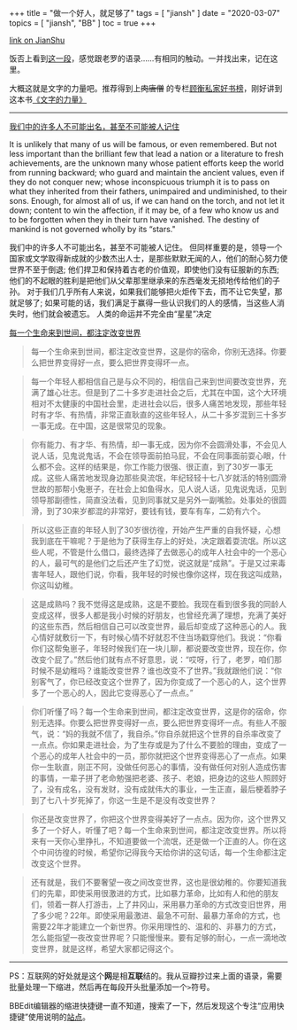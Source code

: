 +++
title = "做一个好人，就足够了"
tags = [
    "jiansh"
]
date = "2020-03-07"
topics = [
    "jiansh",
    "BB"
]
toc = true
+++



[link on JianShu](https://www.jianshu.com/p/581ee3c43b28)

饭否上看到[这一段](http://fanfou.com/statuses/Mb01hyPyivU)，感觉跟老罗的语录……有相同的触动。一并找出来，记在这里。


大概这就是文字的力量吧。推荐得到上~~肉唐僧~~ 的专栏[顾衡私家好书榜](https://m.igetget.com/share/course/pay/detail?id=0x1A7LvaogNXknMsrZJPpql2WmznGD)，刚好讲到这本书[《文字的力量》](https://book.douban.com/subject/33440223/)

--- 

[我们中的许多人不可能出名，甚至不可能被人记住](http://www.greatthoughtstreasury.com/author/f-l-lucas-fully-frank-laurence-f-l-lucas)

It is unlikely that many of us will be famous, or even remembered. But not less important than the brilliant few that lead a nation or a literature to fresh achievements, are the unknown many whose patient efforts keep the world from running backward; who guard and maintain the ancient values, even if they do not conquer new; whose inconspicuous triumph it is to pass on what they inherited from their fathers, unimpaired and undiminished, to their sons. Enough, for almost all of us, if we can hand on the torch, and not let it down; content to win the affection, if it may be, of a few who know us and to be forgotten when they in their turn have vanished. The destiny of mankind is not governed wholly by its “stars."

我们中的许多人不可能出名，甚至不可能被人记住。 但同样重要的是，领导一个国家或文学取得新成就的少数杰出人士，是那些默默无闻的人，他们的耐心努力使世界不至于倒退; 他们捍卫和保持着古老的价值观，即使他们没有征服新的东西; 他们的不起眼的胜利是把他们从父辈那里继承来的东西毫发无损地传给他们的子孙。 对于我们几乎所有人来说，如果我们能够把火炬传下去，而不让它失望，那就足够了; 如果可能的话，我们满足于赢得一些认识我们的人的感情，当这些人消失时，他们就会被遗忘。 人类的命运并不完全由“星星”决定


[每一个生命来到世间，都注定改变世界](https://www.douban.com/note/185967737/)

>每一个生命来到世间，都注定改变世界，这是你的宿命，你别无选择。你要么把世界变得好一点，要么把世界变得坏一点。 

>每一个年轻人都相信自己是与众不同的，相信自己来到世间要改变世界，充满了雄心壮志。但是到了二十多岁走进社会之后，尤其在中国，这个大环境相对不太健康的中国社会里，走进社会以后，很多人痛苦地发现，那些年轻时有才华、有热情，非常正直耿直的这些年轻人，从二十多岁混到三十多岁一事无成。在中国，这是很常见的现象。

>你有能力、有才华、有热情，却一事无成，因为你不会圆滑处事，不会见人说人话，见鬼说鬼话，不会在领导面前拍马屁，不会在同事面前耍心眼，什么都不会。这样的结果是，你工作能力很强、很正直，到了30岁一事无成。这些人痛苦地发现身边那些臭流氓，年纪轻轻十七八岁就活的特别圆滑世故的那帮小兔崽子，在社会上如鱼得水，见人说人话，见鬼说鬼话，见到领导那副德性，简直没法看，见到同事就又是另外一副嘴脸。处事处的很圆滑，到了30来岁都混的非常好，要钱有钱，要车有车，二奶有六个。

>所以这些正直的年轻人到了30岁很彷徨，开始产生严重的自我怀疑，心想我到底在干嘛呢？于是他为了获得生存上的好处，决定跟着耍流氓。所以这些人呢，不管是什么借口，最终选择了去做恶心的成年人社会中的一个恶心的人，最可气的是他们之后还产生了幻觉，说这就是“成熟”。于是又过来毒害年轻人，跟他们说，你看，我年轻的时候也像你这样，现在我这叫成熟，你这叫幼稚。

>这是成熟吗？我不觉得这是成熟，这是不要脸。我现在看到很多我的同龄人变成这样，很多人都是我小时候的好朋友，也曾经充满了理想，充满了美好的这些东西，然后相信自己可以改变世界，最后却变成了这种恶心的人。我心情好就敷衍一下，有时候心情不好就忍不住当场戳穿他们。我说：“你看你们这帮兔崽子，年轻时候我们在一块儿聊，都说要改变世界，现在你，你改变个屁了。”然后他们就有点不好意思，说：“哎呀，行了，老罗，咱们那时候不是幼稚吗？谁能改变世界？谁也改变不了世界。”我就跟他们说：“你别客气了，你已经改变这个世界了，因为你变成了一个恶心的人，这个世界多了一个恶心的人，因此它变得恶心了一点点。”

>你们听懂了吗？每一个生命来到世间，都注定改变世界，这是你的宿命，你别无选择。你要么把世界变得好一点，要么把世界变得坏一点。有些人不服气，说：“妈的我就不信了，我自杀。”你自杀就把这个世界的自杀率改变了一点点。你如果走进社会，为了生存或是为了什么不要脸的理由，变成了一个恶心的成年人社会中的一员，那你就把这个世界变得恶心了一点点。如果你一生耿直，刚正不阿，没做任何恶心的事情，没有做任何对别人造成伤害的事情，一辈子拼了老命勉强把老婆、孩子、老娘，把身边的这些人照顾好了，没有成名，没有发财，没有成就伟大的事业，一生正直，最后梗着脖子到了七八十岁死掉了，你这一生是不是没有改变世界？

>你还是改变世界了，你把这个世界变得美好了一点点。因为你，这个世界又多了一个好人，听懂了吧？每一个生命来到世间，都注定改变世界。所以将来有一天你心里挣扎，不知道要做一个流氓，还是做一个正直的人。你在这个中间彷徨的时候，希望你记得我今天给你讲的这句话，每一个生命都注定改变这个世界。

>还有就是，我们不要奢望一夜之间改变世界，这也是很幼稚的。你要知道我们的先辈，即使采用很激进的方式，比如暴力革命，比如有人和他的朋友们，领着一群人打游击，上了井冈山，采用暴力革命的方式改变旧世界，用了多少呢？22年。即使采用最激进、最急不可耐、最暴力革命的方式，也需要22年才能建立一个新世界。你采用理性的、温和的、非暴力的方式，怎么能指望一夜改变世界呢？只能慢慢来。要有足够的耐心，一点一滴地改变世界，就是这样，希望大家都记得这个。

---


PS：互联网的好处就是这个**网**是相**互联**结的。我从豆瓣抄过来上面的语录，需要批量处理一下缩进，然后再在每段开头批量添加一个`>`符号。

BBEdit编辑器的缩进快捷键一直不知道，搜索了一下，然后发现这个专注“应用快捷键”使用说明的[站点](https://defkey.com/bbedit-13-shortcuts)。
